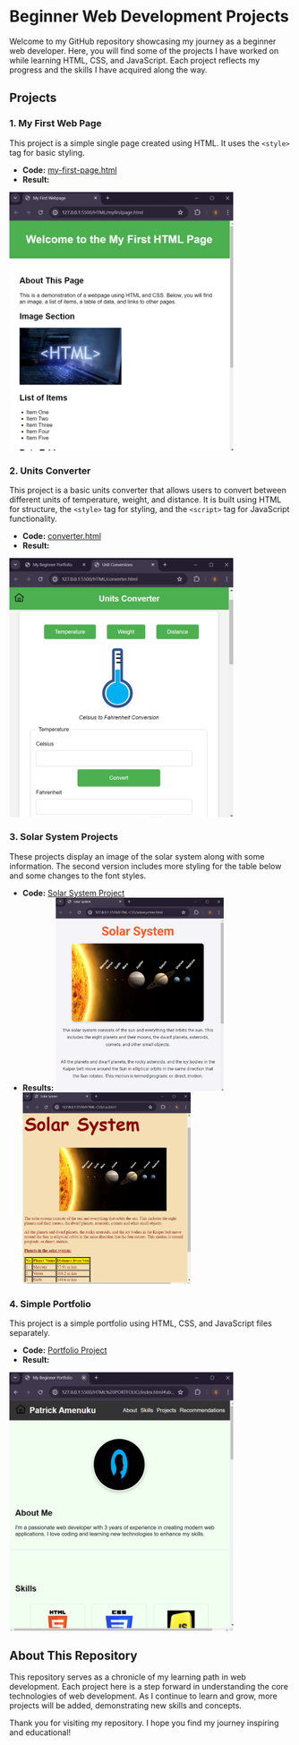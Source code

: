 # Beginner Web Development Projects

Welcome to my GitHub repository showcasing my journey as a beginner web developer. Here, you will find some of the projects I have worked on while learning HTML, CSS, and JavaScript. Each project reflects my progress and the skills I have acquired along the way.

## Projects

### 1. My First Web Page
This project is a simple single page created using HTML. It uses the `<style>` tag for basic styling.

- **Code:** [my-first-page.html](https://github.com/PatrickKish1/html-projects/blob/main/HTML/my-first-page.html)
- **Result:**
<img src="https://github.com/PatrickKish1/html-projects/blob/main/HTML/my-first-page.png" width="400">

### 2. Units Converter
This project is a basic units converter that allows users to convert between different units of temperature, weight, and distance. It is built using HTML for structure, the `<style>` tag for styling, and the `<script>` tag for JavaScript functionality.

- **Code:** [converter.html](https://github.com/PatrickKish1/html-projects/blob/main/HTML/converter.html)
- **Result:**
<img src="https://github.com/PatrickKish1/html-projects/blob/main/HTML/converter.png" width="400">

### 3. Solar System Projects
These projects display an image of the solar system along with some information. The second version includes more styling for the table below and some changes to the font styles.

- **Code:** [Solar System Project](https://github.com/PatrickKish1/html-projects/tree/main/HTML-CSS)
- **Results:**
  <img src="https://github.com/PatrickKish1/html-projects/blob/main/HTML-CSS/solar-system.png" width="300">
  <img src="https://github.com/PatrickKish1/html-projects/blob/main/HTML-CSS/solar-css.png" width="300">

### 4. Simple Portfolio
This project is a simple portfolio using HTML, CSS, and JavaScript files separately.

- **Code:** [Portfolio Project](https://github.com/PatrickKish1/html-projects/tree/main/HTML%20PORTFOLIO)
- **Result:**
<img src="https://github.com/PatrickKish1/html-projects/blob/main/HTML%20PORTFOLIO/profile.png" width="400">

## About This Repository
This repository serves as a chronicle of my learning path in web development. Each project here is a step forward in understanding the core technologies of web development. As I continue to learn and grow, more projects will be added, demonstrating new skills and concepts.

Thank you for visiting my repository. I hope you find my journey inspiring and educational!
